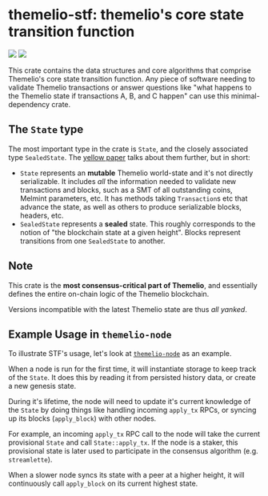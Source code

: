 # themelio-stf: themelio's core state transition function

[![](https://img.shields.io/crates/v/themelio-stf)](https://crates.io/crates/themelio-stf)
![](https://img.shields.io/crates/l/themelio-stf)

This crate contains the data structures and core algorithms that comprise Themelio's core state transition function.
Any piece of software needing to validate Themelio transactions or answer questions like
"what happens to the Themelio state if transactions A, B, and C happen" can use this minimal-dependency crate.

## The `State` type

The most important type in the crate is `State`, and the closely associated type `SealedState`. The [yellow paper](https://docs.themelio.org/specifications/yellow/) talks about them further, but in short:

- `State` represents an **mutable** Themelio world-state and it's not directly serializable. It includes _all_ the information needed to validate new transactions and blocks, such as a SMT of all outstanding coins, Melmint parameters, etc. It has methods taking `Transaction`s etc that advance the state, as well as others to produce serializable blocks, headers, etc.
- `SealedState` represents a **sealed** state. This roughly corresponds to the notion of "the blockchain state at a given height". Blocks represent transitions from one `SealedState` to another.

## Note

This crate is the **most consensus-critical part of Themelio**, and essentially defines the entire on-chain logic of the Themelio blockchain.

Versions incompatible with the latest Themelio state are thus _all yanked_.

## Example Usage in `themelio-node`
To illustrate STF's usage, let's look at [`themelio-node`](https://github.com/themeliolabs/themelio-node) as an example.

When a node is run for the first time, it will instantiate storage to keep track of the `State`. It does this by reading it from persisted history data, or create a new genesis state.

During it's lifetime, the node will need to update it's current knowledge of the `State` by doing things like handling incoming `apply_tx` RPCs, or syncing up its blocks (`apply_block`) with other nodes.

For example, an incoming `apply_tx` RPC call to the node will take the current provisional `State` and call `State::apply_tx`. If the node is a staker, this provisional state is later used to participate in the consensus algorithm (e.g. `streamlette`).

When a slower node syncs its state with a peer at a higher height, it will continuously call `apply_block` on its current highest state.


